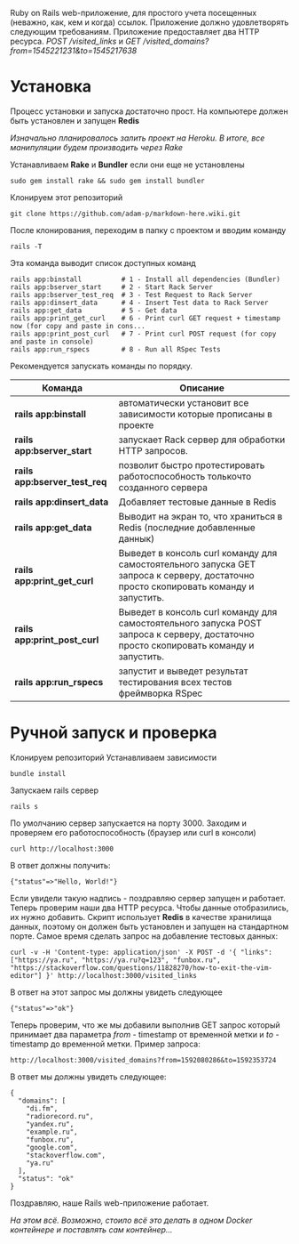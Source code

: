 Ruby on Rails web-приложение, для простого учета посещенных (неважно, как, кем и когда) ссылок. Приложение должно удовлетворять следующим требованиям. Приложение предоставляет два HTTP ресурса. 
*POST /visited_links* и *GET /visited_domains?from=1545221231&to=1545217638*

# Установка
Процесс установки и запуска достаточно прост.
На компьютере должен быть установлен и запущен **Redis**

*Изначально планировалось залить проект на Heroku. В итоге, все манипуляции будем производить через Rake*

Устанавливаем **Rake** и **Bundler** если они еще не установлены

```
sudo gem install rake && sudo gem install bundler
```

Клонируем этот репозиторий

```
git clone https://github.com/adam-p/markdown-here.wiki.git
```

После клонирования, переходим в папку с проектом и вводим команду

```
rails -T
```

Эта команда выводит список доступных команд

```
rails app:binstall          # 1 - Install all dependencies (Bundler)
rails app:bserver_start     # 2 - Start Rack Server
rails app:bserver_test_req  # 3 - Test Request to Rack Server
rails app:dinsert_data      # 4 - Insert Test data to Rack Server
rails app:get_data          # 5 - Get data
rails app:print_get_curl    # 6 - Print curl GET request + timestamp now (for copy and paste in cons...
rails app:print_post_curl   # 7 - Print curl POST request (for copy and paste in console)
rails app:run_rspecs        # 8 - Run all RSpec Tests
```

Рекомендуется запускать команды по порядку.

Команда | Описание 
--- | ---
**rails app:binstall** | автоматически установит все зависимости которые прописаны в проекте
**rails app:bserver_start** | запускает Rack сервер для обработки HTTP запросов.
**rails app:bserver_test_req** | позволит быстро протестировать работоспособность толькочто созданного сервера
**rails app:dinsert_data** | Добавляет тестовые данные в Redis
**rails app:get_data** | Выводит на экран то, что храниться в Redis (последние добавленные даннык)
**rails app:print_get_curl** | Выведет в консоль curl команду для самостоятельного запуска GET запроса к серверу, достаточно просто скопировать команду и запустить.
**rails app:print_post_curl** | Выведет в консоль curl команду для самостоятельного запуска POST запроса к серверу, достаточно просто скопировать команду и запустить.
**rails app:run_rspecs** | запустит и выведет результат тестирования всех тестов фреймворка RSpec

# Ручной запуск и проверка
Клонируем репозиторий
Устанавливаем зависимости
```
bundle install
```
Запускаем rails сервер
```
rails s
```
По умолчанию сервер запускается на порту 3000. Заходим и проверяем его работоспособность (браузер или curl в консоли)
```
curl http://localhost:3000
```
В ответ должны получить:
```
{"status"=>"Hello, World!"}
```
Если увидели такую надпись - поздравляю сервер запущен и работает.
Теперь проверим наши два HTTP ресурса. Чтобы данные отобразились, их нужно добавить. Скрипт использует **Redis** в качестве хранилища данных, поэтому он должен быть установлен и запущен на стандартном порте. Самое время сделать запрос на добавление тестовых данных:
```
curl -v -H 'Content-type: application/json' -X POST -d '{ "links": ["https://ya.ru", "https://ya.ru?q=123", "funbox.ru", "https://stackoverflow.com/questions/11828270/how-to-exit-the-vim-editor"] }' http://localhost:3000/visited_links
```
В ответ на этот запрос мы должны увидеть следующее
```
{"status"=>"ok"}
```
Теперь проверим, что же мы добавили выполнив GET запрос который принимает два параметра *from* - timestamp от временной метки и *to* - timestamp до временной метки. Пример запроса:
```
http://localhost:3000/visited_domains?from=1592080286&to=1592353724
```
В ответ мы должны увидеть следующее:
```
{
  "domains": [
    "di.fm",
    "radiorecord.ru",
    "yandex.ru",
    "example.ru",
    "funbox.ru",
    "google.com",
    "stackoverflow.com",
    "ya.ru"
  ],
  "status": "ok"
}
```
Поздравляю, наше Rails web-приложение работает.

*На этом всё.*
*Возможно, стоило всё это делать в одном Docker контейнере и поставлять сам контейнер...*